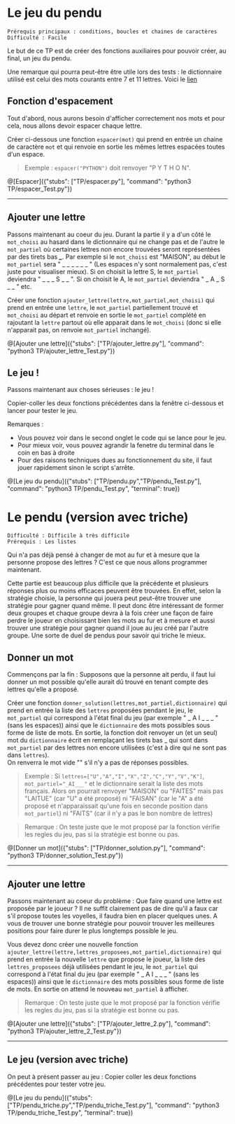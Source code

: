 # Le jeu du pendu
`Prérequis principaux : conditions, boucles et chaines de caractères`  
`Difficulté : Facile`

Le but de ce TP est de créer des fonctions auxiliaires pour pouvoir créer, au final, un jeu du pendu.

Une remarque qui pourra peut-être être utile lors des tests : le dictionnaire utilisé est celui des mots courants entre 7 et 11 lettres. Voici le [lien](https://github.com/matcianfa/playground-X1rXTswJ/blob/master/python-project/TP/dictionnaire7-10.txt)

## Fonction d'espacement

Tout d'abord, nous aurons besoin d'afficher correctement nos mots et pour cela, nous allons devoir espacer chaque lettre.

Créer ci-dessous une fonction `espacer(mot)` qui prend en entrée un chaine de caractère `mot` et qui renvoie en sortie les mêmes lettres espacées toutes d'un espace.

> Exemple : `espacer("PYTHON")` doit renvoyer "P Y T H O N".

@[Espacer]({"stubs": ["TP/espacer.py"], "command": "python3 TP/espacer_Test.py"})

---
## Ajouter une lettre

Passons maintenant au coeur du jeu. Durant la partie il y a d'un côté le `mot_choisi` au hasard dans le dictionnaire qui ne change pas et de l'autre le `mot_partiel` où certaines lettres non encore trouvées seront représentées par des tirets bas ***_***. Par exemple si le `mot_choisi` est "MAISON", au début le `mot_partiel` sera " _ _ _ _ _ _ " (Les espaces n'y sont normalement pas, c'est juste pour visualiser mieux). Si on choisit la lettre S, le `mot_partiel` deviendra " _ _ _ S _ _ ". Si on choisit le A, le `mot_partiel` deviendra " _ A _ S _ _ " etc.

Créer une fonction `ajouter_lettre(lettre,mot_partiel,mot_choisi)` qui prend en entrée une `lettre`, le `mot_partiel` partiellement trouvé et `mot_choisi` au départ et renvoie en sortie le `mot_partiel` complété en rajoutant la `lettre` partout où elle apparait dans le `mot_choisi` (donc si elle n'apparait pas, on renvoie `mot_partiel` inchangé).

@[Ajouter une lettre]({"stubs": ["TP/ajouter_lettre.py"], "command": "python3 TP/ajouter_lettre_Test.py"})

## Le jeu !

Passons maintenant aux choses sérieuses : le jeu ! 

Copier-coller les deux fonctions précédentes dans la fenêtre ci-dessous et lancer pour tester le jeu.

Remarques : 
- Vous pouvez voir dans le second onglet le code qui se lance pour le jeu.
- Pour mieux voir, vous pouvez agrandir la fenetre du terminal dans le coin en bas à droite
- Pour des raisons techniques dues au fonctionnement du site, il faut jouer rapidement sinon le script s'arrête.

@[Le jeu du pendu]({"stubs": ["TP/pendu.py","TP/pendu_Test.py"], "command": "python3 TP/pendu_Test.py", "terminal": true})

# Le pendu (version avec triche)
`Difficulté : Difficile à très difficile`  
`Prérequis : Les listes`


Qui n'a pas déjà pensé à changer de mot au fur et à mesure que la personne propose des lettres ? C'est ce que nous allons programmer maintenant. 

Cette partie est beaucoup plus difficile que la précédente et plusieurs réponses plus ou moins efficaces peuvent être trouvées. En effet, selon la stratégie choisie, la personne qui jouera peut peut-être trouver une stratégie pour gagner quand même. Il peut donc être intéressant de former deux groupes et chaque groupe devra à la fois créer une façon de faire perdre le joueur en choisissant bien les mots au fur et à mesure et aussi trouver une stratégie pour gagner quand il joue au jeu créé par l'autre groupe. Une sorte de duel de pendus pour savoir qui triche le mieux.

## Donner un mot

Commençons par la fin : Supposons que la personne ait perdu, il faut lui donner un mot possible qu'elle aurait dû trouvé en tenant compte des lettres qu'elle a proposé.

Créer une fonction `donner_solution(lettres,mot_partiel,dictionnaire)` qui prend en entrée la liste des `lettres` proposées pendant le jeu, le `mot_partiel` qui correspond à l'état final du jeu (par exemple " _ A I _ _ _ " (sans les espaces)) ainsi que le `dictionnaire` des mots possibles sous forme de liste de mots. En sortie, la fonction doit renvoyer un (et un seul) mot du `dictionnaire` écrit en remplaçant les tirets bas _ qui sont dans `mot_partiel` par des lettres non encore utilisées (c'est à dire qui ne sont pas dans `lettres`).  
On renverra le mot vide "" s'il n'y a pas de réponses possibles.

> Exemple : Si `lettres=["U","A","I","X","Z","C","Y","V","K"]`, `mot_partiel="_AI___"` et le dictionnaire serait la liste des mots français. Alors on pourrait renvoyer "MAISON" ou "FAITES" mais pas "LAITUE" (car "U" a été proposé) ni "FAISAN" (car le "A" a été proposé et n'apparaissait qu'une fois en seconde position dans `mot_partiel`) ni "FAITS" (car il n'y a pas le bon nombre de lettres)

> Remarque : On teste juste que le mot proposé par la fonction vérifie les regles du jeu, pas si la stratégie est bonne ou pas.

@[Donner un mot]({"stubs": ["TP/donner_solution.py"], "command": "python3 TP/donner_solution_Test.py"})

---

## Ajouter une lettre

Passons maintenant au coeur du problème : Que faire quand une lettre est proposée par le joueur ? Il ne suffit clairement pas de dire qu'il a faux car s'il propose toutes les voyelles, il faudra bien en placer quelques unes. A vous de trouver une bonne stratégie pour pouvoir trouver les meilleures positions pour faire durer le plus longtemps possible le jeu.

Vous devez donc créer une nouvelle fonction `ajouter_lettre(lettre,lettres_proposees,mot_partiel,dictionnaire)` qui prend en entrée la nouvelle `lettre` que propose le joueur, la liste des `lettres_proposees` déjà utilisées pendant le jeu, le `mot_partiel` qui correspond à l'état final du jeu (par exemple " _ A I _ _ _ " (sans les espaces)) ainsi que le `dictionnaire` des mots possibles sous forme de liste de mots. En sortie on attend le nouveau `mot_partiel` à afficher.

> Remarque : On teste juste que le mot proposé par la fonction vérifie les regles du jeu, pas si la stratégie est bonne ou pas.

@[Ajouter une lettre]({"stubs": ["TP/ajouter_lettre_2.py"], "command": "python3 TP/ajouter_lettre_2_Test.py"})

---

## Le jeu (version avec triche)

On peut à présent passer au jeu : Copier coller les deux fonctions précédentes pour tester votre jeu.

@[Le jeu du pendu]({"stubs": ["TP/pendu_triche.py","TP/pendu_triche_Test.py"], "command": "python3 TP/pendu_triche_Test.py", "terminal": true})



